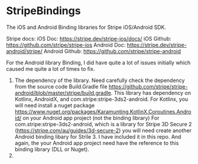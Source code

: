 # StripeBindings

The iOS and Android Binding libraries for Stripe iOS/Android SDK. 

Stripe docs:
iOS Doc: https://stripe.dev/stripe-ios/docs/
iOS Github: https://github.com/stripe/stripe-ios
Android Doc: https://stripe.dev/stripe-android/stripe/
Android Github: https://github.com/stripe/stripe-android

For the Android library Binding, I did have quite a lot of issues initially which caused me quite a lot of times to fix.
  1. The dependency of the library. Need carefully check the dependency from the source code Build.Gradle file 
https://github.com/stripe/stripe-android/blob/master/stripe/build.gradle. This library has dependency on Kotlinx, AndroidX, and com.stripe:stripe-3ds2-android.
     For Kotlinx, you will need install a nuget package https://www.nuget.org/packages/Karamunting.KotlinX.Coroutines.Android/ on your Android app project (not the binding library)
     For com.stripe:stripe-3ds2-android, which is a library for Stripe 3D Secure 2 (https://stripe.com/au/guides/3d-secure-2) 
      you will need create another Android binding libary for Strile 3. I have included it in this repo. And again, the your Android app project need have the reference to
      this binding library (DLL or Nuget).
  2. 
